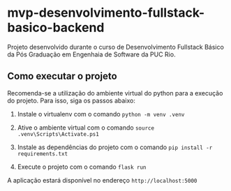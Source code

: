 # mvp-desenvolvimento-fullstack-basico-backend

Projeto desenvolvido durante o curso de Desenvolvimento Fullstack Básico da Pós Graduação em Engenhaia de Software da PUC Rio.

## Como executar o projeto

Recomenda-se a utilização do ambiente virtual do python para a execução do projeto. Para isso, siga os passos abaixo:

1. Instale o virtualenv com o comando `python -m venv .venv`

2. Ative o ambiente virtual com o comando `source .venv\Scripts\Activate.ps1`

3. Instale as dependências do projeto com o comando `pip install -r requirements.txt`

4. Execute o projeto com o comando `flask run`

A aplicação estará disponível no endereço `http://localhost:5000`
